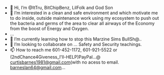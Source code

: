 - 👋 Hi, I’m @ItTru, BitChipBenz, LilFolk and God Son
- 👀 I’m interested in a clean and safe environment and which motivate me to do inside, outside maintenance work using  my ecosystem to push out the bacteria and germs of the area to clear all airways of the Economy from the boost of Energy and Oxygen.
-
  ...
- 🌱 I’m currently learning how to stop this Marzine Sims BullSh@..
- 💞️ I’m looking to collaborate on ... Safety and Security teachings.
- 📫 How to reach me 601-452-1172, 601-921-5522 or (2ndChance4Giveness_I'll-HELP)PayPal...@ curtisbarnes1981@gmail.com(with no acess to email. barneslan64@gmail.com...

<!---
ItTru/ItTru is a ✨ special ✨ repository because its `README.md` (this file) appears on your GitHub profile.
You can click the Preview link to take a look at your changes.
--->
